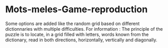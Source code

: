 # Mots-meles-Game-reproduction
Some options are added like the random grid based on different dictionnaries with multiple difficulties. 
For information : The principle of the puzzle is to locate, in a grid filled with letters, words known from the dictionary, read in both directions, horizontally, vertically and diagonally.
